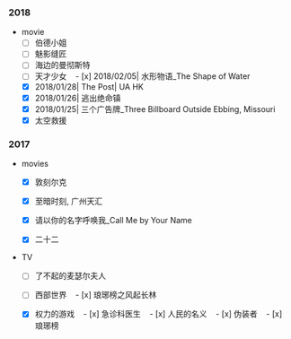 ### 2018

- movie
    - [ ] 伯德小姐
    - [ ] 魅影缝匠
    - [ ] 海边的曼彻斯特
    - [ ] 天才少女
    - [x] 2018/02/05| 水形物语_The Shape of Water
    - [x] 2018/01/28| The Post| UA HK
    - [x] 2018/01/26| 逃出绝命镇
    - [x] 2018/01/25| 三个广告牌_Three Billboard Outside Ebbing, Missouri
    - [x] 太空救援

### 2017

- movies
    - [x] 敦刻尔克
    - [x] 至暗时刻, 广州天汇
    - [x] 请以你的名字呼唤我_Call Me by Your Name
    - [x] 二十二


- TV
    - [ ] 了不起的麦瑟尔夫人
    - [ ] 西部世界
    - [x] 琅琊榜之风起长林
    - [x] 权力的游戏
    - [x] 急诊科医生
    - [x] 人民的名义
    - [x] 伪装者
    - [x] 琅琊榜

